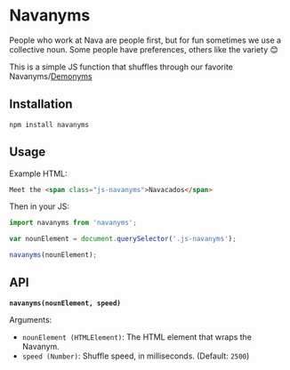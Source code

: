 # Navanyms

People who work at Nava are people first, but for fun sometimes we use a collective noun. Some people have preferences, others like the variety 😊

This is a simple JS function that shuffles through our favorite Navanyms/[Demonyms](https://en.m.wikipedia.org/wiki/Demonym)

## Installation

```
npm install navanyms
```

## Usage

Example HTML:

```html
Meet the <span class="js-navanyms">Navacados</span>
```

Then in your JS:

```js
import navanyms from 'navanyms';

var nounElement = document.querySelector('.js-navanyms');

navanyms(nounElement);
```

## API

**`navanyms(nounElement, speed)`**

Arguments:

- `nounElement (HTMLElement)`: The HTML element that wraps the Navanym.
- `speed (Number)`: Shuffle speed, in milliseconds. (Default: `2500`)